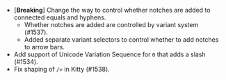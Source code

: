 * \[**Breaking**\] Change the way to control whether notches are added to connected equals and hyphens.
  - Whether notches are added are controlled by variant system (#1537).
  - Added separate variant selectors to control whether to add notches to arrow bars.
* Add support of Unicode Variation Sequence for `0` that adds a slash (#1534).
* Fix shaping of `/>` in Kitty (#1538).
